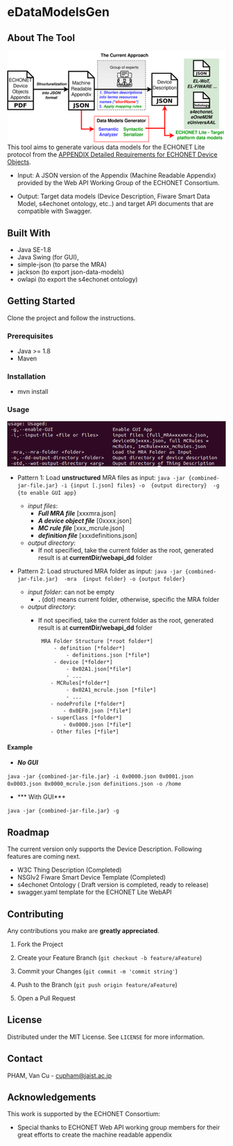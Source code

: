 # eDataModelsGen

  

## About The Tool

  
![Overview](https://github.com/Tan-Lab/eDataModelsGen/blob/main/Diagrams/overview.png)
This tool aims to generate various data models for the ECHONET Lite protocol from the <a  href="https://echonet.jp/spec_object_rm_en/">APPENDIX Detailed Requirements for ECHONET Device Objects</a>.

* Input: A JSON version of the Appendix (Machine Readable Appendix) provided by the Web API Working Group of the ECHONET Consortium.

* Output: Target data models (Device Description, Fiware Smart Data Model, s4echonet ontology, etc..) and target API documents that are compatible with Swagger.

 
## Built With
- Java SE-1.8
- Java Swing (for GUI),
- simple-json (to parse the MRA)
- jackson (to export json-data-models)
- owlapi (to export the s4echonet ontology)
## Getting Started
Clone the project and follow the instructions.
### Prerequisites
 - Java  >= 1.8
- Maven
### Installation
- mvn install
### Usage
![Usage information](Diagrams/usage.png)
 - Pattern 1: Load **unstructured** MRA files as input:
	 `java -jar {combined-jar-file.jar} -i {input [.json] files} -o  {output directory}  -g {to enable GUI app}`
	 - *input files*:
		 -	***Full MRA file***  [xxxmra.json]
		 -	***A device object file***  [0xxxx.json]
		 -	 ***MC rule file***  [xxx_mcrule.json]
		 -	***definition file***  [xxxdefinitions.json]
	 - *output directory*:
		 -	If not specified, take the current folder as the root, generated result is at **currentDir/webapi_dd** folder
		 
 - Pattern 2: Load structured MRA folder as input:
	 `java -jar {combined-jar-file.jar}  -mra  {input folder} -o {output folder}  `
	 
	 - *input folder*: can not be empty
		 -	**.** (dot) means current folder, otherwise, specific the MRA folder
	 - *output directory*:
		 -	If not specified, take the current folder as the root, generated result is at **currentDir/webapi_dd** folder

				 MRA Folder Structure [*root folder*]
					 - definition [*folder*]
						 - definitions.json [*file*]
					 - device [*folder*]
						 - 0x02A1.json[*file*]
						 - ...
					- MCRules[*folder*]
						 - 0x02A1_mcrule.json [*file*]
						 - ...
					- nodeProfile [*folder*]
						- 0x0EF0.json [*file*]
					- superClass [*folder*]
						- 0x0000.json [*file*]
					- Other files [*file*]
#### Example

*  ***No GUI***

`java -jar {combined-jar-file.jar} -i 0x0000.json 0x0001.json 0x0003.json 0x0000_mcrule.json definitions.json -o /home`

*  *** With GUI***

`java -jar {combined-jar-file.jar} -g`

## Roadmap
The current version only supports the Device Description. Following features are coming next.
- W3C Thing Description (Completed)
- NSGIv2 Fiware Smart Device Template (Completed)
- s4echonet Ontology ( Draft version is completed, ready to release)
- swagger.yaml template for the ECHONET Lite WebAPI
## Contributing

  

Any contributions you make are **greatly appreciated**.
1. Fork the Project

2. Create your Feature Branch (`git checkout -b feature/aFeature`)

3. Commit your Changes (`git commit -m 'commit string'`)

4. Push to the Branch (`git push origin feature/aFeature`)

5. Open a Pull Request
## License
Distributed under the MIT License. See `LICENSE` for more information.
## Contact
PHAM, Van Cu - cupham@jaist.ac.jp
## Acknowledgements
This work is supported by the ECHONET Consortium:

- Special thanks to ECHONET Web API working group members for their great efforts to create the machine readable appendix
